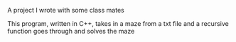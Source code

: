 A project I wrote with some class mates

This program, written in C++, takes in a maze from a txt file and
a recursive function goes through and solves the maze
